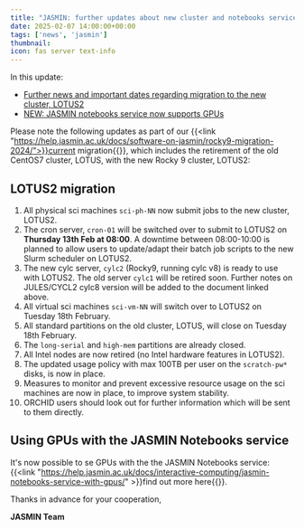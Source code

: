 ```yaml
---
title: "JASMIN: further updates about new cluster and notebooks service"
date: 2025-02-07 14:00:00+00:00
tags: ['news', 'jasmin']
thumbnail: 
icon: fas server text-info
---
```



In this update:

- [Further news and important dates regarding migration to the new cluster, LOTUS2](#lotus2-migration)
- [NEW: JASMIN notebooks service now supports GPUs](#using-gpus-with-the-jasmin-notebooks-service)

Please note the following updates as part of our {{<link "https://help.jasmin.ac.uk/docs/software-on-jasmin/rocky9-migration-2024/">}}current migration{{</link>}}, which includes the retirement of the old CentOS7 cluster, LOTUS, with the new Rocky 9 cluster, LOTUS2:

## LOTUS2 migration

1. All physical sci machines `sci-ph-NN` now submit jobs to the new cluster, LOTUS2.
2. The cron server, `cron-01` will be switched over to submit to LOTUS2 on **Thursday 13th Feb at 08:00**. A downtime between 08:00-10:00 is planned to allow users to update/adapt their batch job scripts to the new Slurm scheduler on LOTUS2.
3. The new cylc server, `cylc2`  (Rocky9, running cylc v8) is ready to use with LOTUS2.  The old server `cylc1` will be retired soon. Further notes on JULES/CYCL2 cylc8 version will be added to the document linked above.
4. All virtual sci machines `sci-vm-NN` will switch over to LOTUS2 on Tuesday 18th February.
5. All standard partitions on the old cluster, LOTUS, will close on Tuesday 18th February.
6. The `long-serial` and `high-mem` partitions are already closed.
7. All Intel nodes are now retired (no Intel hardware features in LOTUS2).
8. The updated usage policy with max 100TB per user on the `scratch-pw*` disks, is now in place.
9. Measures to monitor and prevent excessive resource usage on the sci machines are now in place, to improve system stability.
10. ORCHID users should look out for further information which will be sent to them directly.

## Using GPUs with the JASMIN Notebooks service

It's now possible to se GPUs with the the JASMIN Notebooks service: {{<link "https://help.jasmin.ac.uk/docs/interactive-computing/jasmin-notebooks-service-with-gpus/" >}}find out more here{{</link>}}.

Thanks in advance for your cooperation,

**JASMIN Team**
